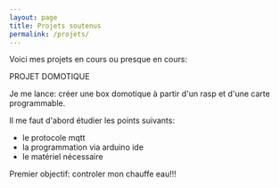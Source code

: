 ```yaml
---
layout: page
title: Projets soutenus
permalink: /projets/
---
```


Voici mes projets en cours ou presque en cours:

PROJET DOMOTIQUE

Je me lance: créer une box domotique à partir d'un rasp et d'une carte programmable.

Il me faut d'abord étudier les points suivants:
- le protocole mqtt
- la programmation via arduino ide
- le matériel nécessaire

Premier objectif: controler mon chauffe eau!!!
